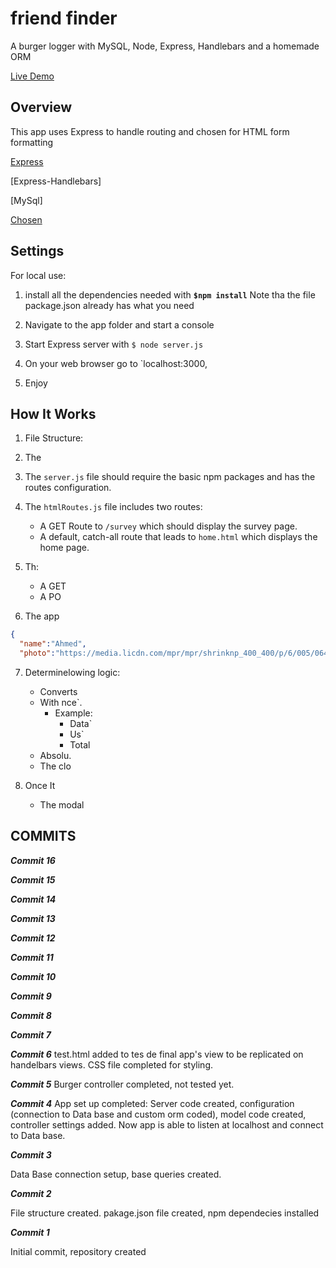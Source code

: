 # friend finder
A burger logger with MySQL, Node, Express, Handlebars and a homemade ORM


[Live Demo]()

## Overview

 
This app uses Express to handle routing and chosen for HTML form  formatting

[Express](https://www.npmjs.com/package/express)

[Express-Handlebars]

[MySql]

[Chosen](https://harvesthq.github.io/chosen/)



## Settings

For local use:

1. install all the dependencies needed with **`$npm install`**  Note tha the file package.json already has what you need

2. Navigate to the app folder and start a console

3. Start Express server with `$ node server.js`

4. On your web browser go to `localhost:3000,

5. Enjoy



## How It Works

1. File Structure:

2. The 

3. The `server.js` file should require the basic npm packages and has the routes configuration.

4. The `htmlRoutes.js` file includes two routes:

   * A GET Route to `/survey` which should display the survey page.
   * A default, catch-all route that leads to `home.html` which displays the home page.

5. Th:

   * A GET
   * A PO

6. The app

```json
{
  "name":"Ahmed",
  "photo":"https://media.licdn.com/mpr/mpr/shrinknp_400_400/p/6/005/064/
```

7. Determinelowing logic:

   * Converts
   * With nce`.
     * Example:
       * Data`
       * Us`
       * Total
   * Absolu.
   * The clo

8. Once It
   * The modal


## COMMITS

**_Commit 16_**


**_Commit 15_**


**_Commit 14_**



**_Commit 13_**



**_Commit 12_**



**_Commit 11_**


**_Commit 10_**


**_Commit 9_**


**_Commit 8_**


**_Commit 7_**


**_Commit 6_**
test.html added to tes de final app's view to be replicated on handelbars views. CSS file completed for styling.

**_Commit 5_**
Burger controller completed, not tested yet.


**_Commit 4_**
App set up completed: Server code created, configuration (connection to Data base and custom orm coded), model code created, controller settings added. Now app is able to listen at localhost and connect to Data base.

**_Commit 3_**

Data Base  connection setup, base queries created.

**_Commit 2_**

File structure created. pakage.json file created, npm dependecies installed

**_Commit 1_**

Initial commit, repository created

